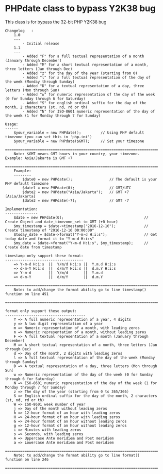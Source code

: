 # PHPdate class to bypass Y2K38 bug
This class is for bypass the 32-bit PHP Y2K38 bug
	
	Changelog	:
		1.0
		---
			- Initial release
		1.1
		---
			- Added "F" for a full textual representation of a month (January through December)
			- Added "M" for a short textual representation of a month, three letters (Jan through Dec)
			- Added "z" for the day of the year (starting from 0)
			- Added "l" for a full textual representation of the day of the week (Monday through Sunday)
			- Added "D" for a textual representation of a day, three letters (Mon through Sun)
			- Added "w" for numeric representation of the day of the week (0 for Sunday through 6 for Saturday)
			- Added "S" for english ordinal suffix for the day of the month, 2 characters (st, nd, rd or th)
			- Added "N" for ISO-8601 numeric representation of the day of the week (1 for Monday through 7 for Sunday)
	
	Usage:
	------
		$your_variable = new PHPdate();			// Using PHP default timezone (you can set this in 'php.ini')
		$your_variable = new PHPdate($GMT);		// Set your timezone
		==========================================================================================
		Note: $GMT means GMT hours in your country, your timezone. Example: Asia/Jakarta is GMT +7
		==========================================================================================
		Example:
		--------
			$date0 = new PHPdate();					// The default is your PHP default timezone
			$date1 = new PHPdate(0);				// GMT/UTC
			$date2 = new PHPdate("Asia/Jakarta");	// GMT +7 [Asia/Jakarta]
			$date3 = new PHPdate(-7);				// GMT -7
	
	Implementation:
	---------------
		$date = new PHPdate(0);										// Create Object and date_timezone_set to GMT (+0 hour)
		$my_timestamp = $date->timestamp("2016-12-16");				// Create timestamp of "2016-12-16 00:00:00"
		$today_date = $date->format("Y-m-d H:i:s");					// Get today date and format it to "Y-m-d H:i:s"
		$my_date = $date->format("Y-m-d H:i:s", $my_timestamp);		// Create date from timestamp
	
	timestamp only support these format:
	------------------------------------
		=> Y-m-d H:i:s	||	Y/m/d H:i:s	||	Y.m.d H:i:s
		=> d-m-Y H:i:s	||	d/m/Y H:i:s	||	d.m.Y H:i:s
		=> Y-m-d		||	Y/m/d		||	Y.m.d
		=> d-m-Y		||	d/m/Y		||	d.m.Y
		==================================================================================
		Note: to add/change the format ability go to line timestamp() function on line 491
		==================================================================================
	
	format only support these output:
	-------------------------------------
		Y => A full numeric representation of a year, 4 digits
		y => A two digit representation of a year
		m => Numeric representation of a month, with leading zeros
		n => Numeric representation of a month, without leading zeros
		F => A full textual representation of a month (January through December)
		M => A short textual representation of a month, three letters (Jan through Dec)
		d => Day of the month, 2 digits with leading zeros
		l => A full textual representation of the day of the week (Monday through Sunday)
		D => A textual representation of a day, three letters (Mon through Sun)
		w => Numeric representation of the day of the week (0 for Sunday through 6 for Saturday)
		N => ISO-8601 numeric representation of the day of the week (1 for Monday through 7 for Sunday)
		z => The day of the year (starting from 0 to 365/366)
		S => English ordinal suffix for the day of the month, 2 characters (st, nd, rd or th)
		W => ISO-8601 week number of year
		j => Day of the month without leading zeros
		h => 12-hour format of an hour with leading zeros
		H => 24-hour format of an hour with leading zeros
		G => 24-hour format of an hour without leading zeros
		g => 12-hour format of an hour without leading zeros
		i => Minutes with leading zeros
		s => Seconds, with leading zeros
		A => Uppercase Ante meridiem and Post meridiem
		a => Lowercase Ante meridiem and Post meridiem
		===============================================================================
		Note: to add/change the format ability go to line format() function on line 246
		===============================================================================
